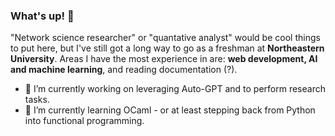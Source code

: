 ### What's up! 🤟

"Network science researcher" or "quantative analyst" would be cool things to put here, but I've still got a long way to go as a freshman at **Northeastern University**. Areas I have the most experience in are: **web development, AI and machine learning**, and reading documentation (?).  

- 🔭 I’m currently working on leveraging Auto-GPT and to perform research tasks. 
- 🌱 I’m currently learning OCaml - or at least stepping back from Python into functional programming. 


<!--
**cadentj/cadentj** is a ✨ _special_ ✨ repository because its `README.md` (this file) appears on your GitHub profile.

Here are some ideas to get you started:

- 🔭 I’m currently working on ...
- 🌱 I’m currently learning ...
- 👯 I’m looking to collaborate on ...
- 🤔 I’m looking for help with ...
- 💬 Ask me about ...
- 📫 How to reach me: ...
- 😄 Pronouns: ...
- ⚡ Fun fact: ...
-->
